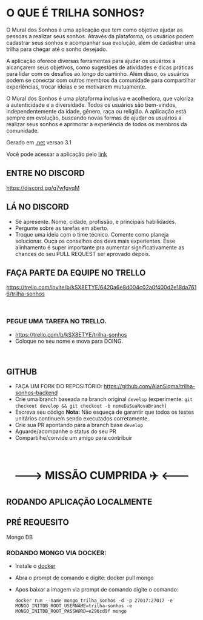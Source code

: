 # O QUE É TRILHA SONHOS?
O Mural dos Sonhos é uma aplicação que tem como objetivo ajudar as pessoas a realizar seus sonhos. Através da plataforma, os usuários podem cadastrar seus sonhos e acompanhar sua evolução, além de cadastrar uma trilha para chegar até o sonho desejado.

A aplicação oferece diversas ferramentas para ajudar os usuários a alcançarem seus objetivos, como sugestões de atividades e dicas práticas para lidar com os desafios ao longo do caminho. Além disso, os usuários podem se conectar com outros membros da comunidade para compartilhar experiências, trocar ideias e se motivarem mutuamente.

O Mural dos Sonhos é uma plataforma inclusiva e acolhedora, que valoriza a autenticidade e a diversidade. Todos os usuários são bem-vindos, independentemente da idade, gênero, raça ou religião. A aplicação está sempre em evolução, buscando novas formas de ajudar os usuários a realizar seus sonhos e aprimorar a experiência de todos os membros da comunidade.

Gerado em [.net](https://dotnet.microsoft.com/en-us/download/dotnet/3.1) versao 3.1

Você pode acessar a aplicação pelo [link](https://www.trilhasonhos.com.br/)

## ENTRE NO DISCORD
https://discord.gg/q7wfgyqM

## LÁ NO DISCORD
- Se apresente. Nome, cidade, profissão, e principais habilidades.
- Pergunte sobre as tarefas em aberto.
- Troque uma ideia com o time técnico. Comente como planeja solucionar. Ouça os conselhos dos devs mais experientes. Esse alinhamento é super importante pra aumentar significativamente as chances do seu PULL REQUEST ser aprovado depois.

## FAÇA PARTE DA EQUIPE NO TRELLO

https://trello.com/invite/b/kSX8ETYE/6420a6e8d004c02a0f400d2e18da7616/trilha-sonhos

</br>

### PEGUE UMA TAREFA NO TRELLO.

- https://trello.com/b/kSX8ETYE/trilha-sonhos
- Coloque no seu nome e mova para DOING.

</br>

##  GITHUB

- FAÇA UM FORK DO REPOSITÓRIO: https://github.com/AlanSiqma/trilha-sonhos-backend
- Crie uma branch baseada na branch original `develop`
    (experimente: `git checkout develop && git checkout -b nomeDaSuaNovaBranch`)
- Escreva seu código
    **Nota:** Não esqueça de garantir que todos os testes unitários continuem sendo executados corretamente.
- Crie sua PR apontando para a branch base `develop`
- Aguarde/acompanhe o status do seu PR
- Compartilhe/convide um amigo para contribuir

</br>

<h1 style="text-align: center;">---> MISSÃO CUMPRIDA ✈️ <---</h1>


## RODANDO APLICAÇÃO LOCALMENTE

## PRÉ REQUESITO
Mongo DB

### RODANDO MONGO VIA DOCKER:
- Instale o [docker](https://docs.docker.com/engine/install/)
- Abra o prompt de comando e digite: docker pull mongo 
- Apos baixar a imagem via prompt de comando digite o comando: 

    `docker run --name mongo_trilha_sonhos -d -p 27017:27017 -e MONGO_INITDB_ROOT_USERNAME=trilha-sonhos -e MONGO_INITDB_ROOT_PASSWORD=e296cd9f mongo`
